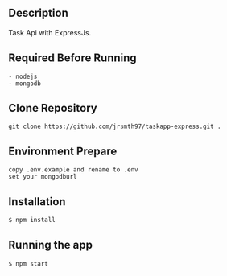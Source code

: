 ## Description

Task Api with ExpressJs.

## Required Before Running

```
- nodejs
- mongodb
```

## Clone Repository

```
git clone https://github.com/jrsmth97/taskapp-express.git .
```

## Environment Prepare

```
copy .env.example and rename to .env
set your mongodburl
```

## Installation

```bash
$ npm install
```

## Running the app

```bash
$ npm start
```